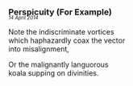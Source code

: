### Perspicuity (For Example)
<p style="margin:0; margin-top: -1.25rem">  
  <em>  
    <small><small>14 April 2014</small></small>  
  </em>  
</p>  

Note the indiscriminate vortices  
which haphazardly coax the vector  
into misalignment,  

Or the malignantly languorous  
koala supping on divinities.  
